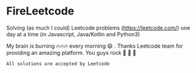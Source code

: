 # FireLeetcode
Solving (as much I could) Leetcode problems (https://leetcode.com/) one day at a time (in Javascript, Java/Kotlin and Python3)

My brain is burning  🔥🔥🔥  every morning 😄 . Thanks Leetcode team for providing an amazing platform. You guys rock 🤘 🤘 🤘 

```
All solutions are accepted by Leetcode
```
